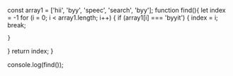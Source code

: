 const array1 = ['hii', 'byy', 'speec', 'search', 'byy'];
function find(){
  let index = -1
  for (i = 0; i < array1.length; i++) {
    if (array1[i] === 'byyit') {
      index = i;
      break;

    }
  }
  return index;
}

console.log(find());

